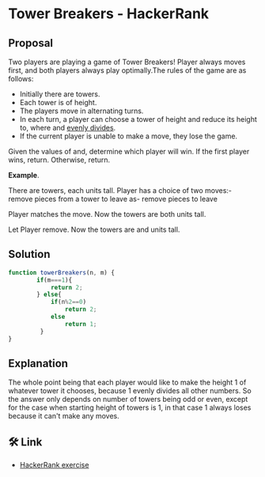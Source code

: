 # Tower Breakers - HackerRank
## Proposal
Two players are playing a game of Tower Breakers! Player always moves first, and both players always play optimally.The rules of the game are as follows:

- Initially there are towers.
- Each tower is of height.
- The players move in alternating turns.
- In each turn, a player can choose a tower of height and reduce its height to, where and [evenly divides](https://en.wiktionary.org/wiki/evenly_divisible).
- If the current player is unable to make a move, they lose the game.

Given the values of and, determine which player will win. If the first player wins, return. Otherwise, return.

**Example**.

There are towers, each units tall. Player has a choice of two moves:- remove pieces from a tower to leave as- remove pieces to leave

Player matches the move. Now the towers are both units tall.

Let Player remove. Now the towers are and units tall.

## Solution
```js
function towerBreakers(n, m) {
        if(m===1){
            return 2;            
        } else{
            if(n%2==0)
                return 2;
            else
                return 1; 
         } 
}
```

## Explanation
The whole point being that each player would like to make the height 1 of whatever tower it chooses, because 1 evenly divides all other numbers. So the answer only depends on number of towers being odd or even, except for the case when starting height of towers is 1, in that case 1 always loses because it can't make any moves.

## 🛠 Link
- [HackerRank exercise](https://www.hackerrank.com/challenges/tower-breakers-1/problem?h_r=internal-search)



